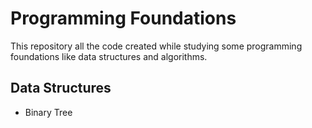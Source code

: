# Programming Foundations

This repository all the code created while studying some programming foundations like data structures and algorithms.

## Data Structures

- Binary Tree
